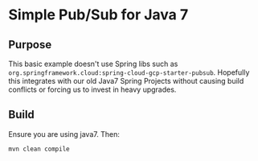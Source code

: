 # Simple Pub/Sub for Java 7

## Purpose
This basic example doesn't use Spring libs such as `org.springframework.cloud:spring-cloud-gcp-starter-pubsub`.
Hopefully this integrates with our old Java7 Spring Projects without causing build conflicts or forcing us 
to invest in heavy upgrades.


## Build
Ensure you are using java7. Then:

`mvn clean compile`




